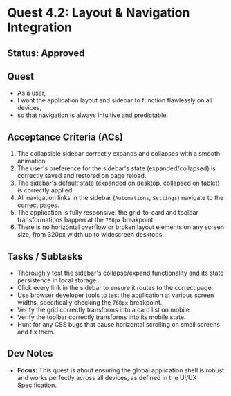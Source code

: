 # **Quest 4.2: Layout & Navigation Integration**

## **Status: Approved**

## **Quest**

* As a user,  
* I want the application layout and sidebar to function flawlessly on all devices,  
* so that navigation is always intuitive and predictable.

## **Acceptance Criteria (ACs)**

1. The collapsible sidebar correctly expands and collapses with a smooth animation.  
2. The user's preference for the sidebar's state (expanded/collapsed) is correctly saved and restored on page reload.  
3. The sidebar's default state (expanded on desktop, collapsed on tablet) is correctly applied.  
4. All navigation links in the sidebar (`Automations`, `Settings`) navigate to the correct pages.  
5. The application is fully responsive: the grid-to-card and toolbar transformations happen at the `768px` breakpoint.  
6. There is no horizontal overflow or broken layout elements on any screen size, from 320px width up to widescreen desktops.

## **Tasks / Subtasks**

* Thoroughly test the sidebar's collapse/expand functionality and its state persistence in local storage.  
* Click every link in the sidebar to ensure it routes to the correct page.  
* Use browser developer tools to test the application at various screen widths, specifically checking the `768px` breakpoint.  
* Verify the grid correctly transforms into a card list on mobile.  
* Verify the toolbar correctly transforms into its mobile state.  
* Hunt for any CSS bugs that cause horizontal scrolling on small screens and fix them.

## **Dev Notes**

* **Focus:** This quest is about ensuring the global application shell is robust and works perfectly across all devices, as defined in the UI/UX Specification.

